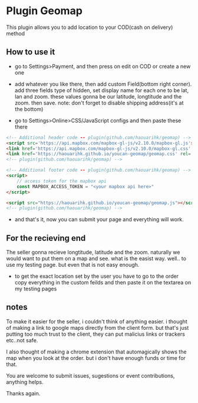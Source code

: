# Plugin Geomap

This plugin allows you to add location to your COD(cash on delivery) method

## How to use it

- go to Settings>Payment, and then press on edit on COD or create a new one
- add whatever you like there, then add custom Field(bottom right corner).
add three fields type of hidden, set display name for each one to be
lat, lan and zoom.
these values gonna be our latitude, longtitude and the zoom. then save.
note: don't forget to disable shipping address(it's at the bottom)

- go to Settings>Online>CSS/JavaScript configs and then paste these there

```html
<!-- Additional header code -- plugin(github.com/haouarihk/geomap) -->
<script src='https://api.mapbox.com/mapbox-gl-js/v2.10.0/mapbox-gl.js'></script>
<link href='https://api.mapbox.com/mapbox-gl-js/v2.10.0/mapbox-gl.css' rel='stylesheet' />
<link href='https://haouarihk.github.io/youcan-geomap/geomap.css' rel='stylesheet' />
<!-- plugin(github.com/haouarihk/geomap) -->
```

```html
<!-- Additional footer code -- plugin(github.com/haouarihk/geomap) -->
<script>
    // access token for the mapbox api
    const MAPBOX_ACCESS_TOKEN = "<your mapbox api here>"
</script>

<script src="https://haouarihk.github.io/youcan-geomap/geomap.js"></script>
<!-- plugin(github.com/haouarihk/geomap) -->
```

- and that's it, now you can submit your page and everything will work.

## For the recieving end

The seller gonna recieve longtitude, latitude and the zoom.
naturally we would want to put them on a map and see.
what is the easist way.
well.. to use my testing page.
but even that is not easy enough.

- to get the exact location set by the user you have to go to the order
copy everything in the custom feilds and then paste it on the textarea on my testing pages

## notes

To make it easier for the seller, i couldn't think of anything easier.
i thought of making a link to google maps directly from the client form. but that's just putting too much trust to the client,
they can put malicius links or trackers etc..not safe.

I also thought of making a chrome extension that automagically shows the map when you look at the order. but i don't have enough funds or time for that.

You are welcome to submit issues, sugestions or event contributions, anything helps.

Thanks again.
